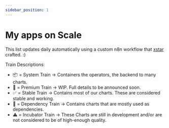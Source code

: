 ```yaml
---
sidebar_position: 1
---
```


# My apps on Scale

This list updates daily automatically using a custom n8n workflow that [xstar](https://github.com/Xstar97TheNoob) crafted. :)

Train Descriptions:

- 📦 = System Train -> Containers the operators, the backend to many charts. 
- 👔 = Premium Train -> WIP. Full details to be announced soon.
- ✅ = Stable Train -> Contains most of our charts. These are considered stable and working.
- 🔨 = Dependency Train -> Contains charts that are mostly used as dependencies.
- ⚠️ = Incubator Train -> These Charts are still in development and/or are not considered to be of high-enough quality.